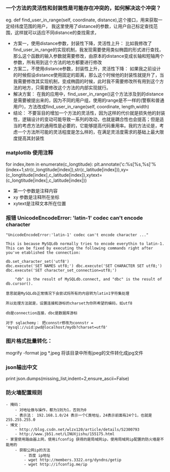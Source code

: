 ### 一个方法的灵活性和封装性是可能存在冲突的，如何解决这个冲突？
eg. def find_user_in_range(self, coordinate, distance),这个接口，用来获取一定经纬度范围的用户，
我这里使用了distance的参数，让用户自己标定查找范围，这样就可以适应不同distance的查找需求，
- 方案一，使用distance参数，封装性下降，灵活性上升：
比如我修改了find_user_in_range的实现机制，我发现需要使用类似椭圆的形式进行查找，那么这个函数的输入参数就需要修改，由原本的distance变成长轴和短轴两个参数，所有用到这个方法的地方都要进行修改
- 方案二，不使用distance参数，封装性上升，灵活性下降：
如果我之前设计的时候假设distance使用固定的距离，那么这个时候他的封装性就提升了，当我需要修改其实现机制，变成椭圆的时候，此时我不需要修改所有用到这个方法的地方，只需要修改这个方法的内部实现就行。
- 解决方案：
在我的应用中，find_user_in_range()这个方法涉及到的distance是需要被提出来的，因为不同的用户组，使用的range是不一样的(警察和普通用户)，方法改成find_user_in_range(self, coordinate, length,width)
- 结论：
不要盲目的增加一个方法的灵活性，因为这样的代价就是损失他的封装性，逻辑设计的变动可能导致一系列的改动，也就是耦合性也会提高；但是适当的考虑方法的通用性是必要的，它能够提高代码重用率。我的方法论是，考虑一个方法所可能的灵活程度是怎么样的，在满足灵活度需求的基础上最大限度提高其封装性

### matplotlib 使用注释
for index,item in enumerate(c_longtitude):
    plt.annotate('c:%s[%s,%s]'%(index+1,str(c_longtitude[index]),str(c_latitude[index])),xy=(c_longtitude[index],c_latitude[index]),xytext=(c_longtitude[index],c_latitude[index]))
- 第一个参数是注释内容
- xy 参数是注释所在坐标
- xytext是注释文本所在位置

### 报错 UnicodeEncodeError: 'latin-1' codec can't encode character

    "UnicodeEncodeError:'latin-1' codec can't encode character ..."

    This is because MySQLdb normally tries to encode everythin to latin-1. This can be fixed by executing the following commands right after you've etablished the connection:

    db.set_character_set('utf8')
    dbc.execute('SET NAMES utf8;') dbc.execute('SET CHARACTER SET utf8;')
    dbc.execute('SET character_set_connection=utf8;')

        "db" is the result of MySQLdb.connect, and "dbc" is the result of db.cursor().

    意思就是MySQLdb正常情况下会尝试将所有的内容转为latin1字符集处理

    所以处理方法就是，设置连接和游标的charset为你所希望的编码，如utf8

    db是connection连接，dbc是数据库游标

    对于 sqlachemy： 把connstr修改为connstr = 'mysql://uid:pwd@localhost/mydb?charset=utf8'
### 图片格式批量转化：
mogrify -format jpg *.jpeg
将该目录中所有jpeg的文件转化成jpg文件
### json输出中文
print json.dumps(missing_list,indent=2,ensure_ascii=False)
### 防火墙配置规则
    - 掩码： 
        - 对地址做与操作，都为1则为1，否则为0
        - 表示法： 192.168.1.0/24 表示一个C类地址，24表示前面有24个1，也就是255.255.255.0
    - 博文：
        - http://blog.csdn.net/wlzx120/article/details/52300793
        - http://www.jb51.net/LINUXjishu/155175.html
    - 家里使用路由器上网，使用ifconfig 获得的是局域网ip，使用局域网ip配置的防火墙是不能用的
        - 获取公网ip的方法
            - 百度 ip地址
            - wget http://members.3322.org/dyndns/getip
            - wget http://ifconfig.me/ip 